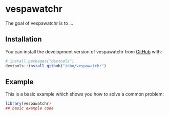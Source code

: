
# vespawatchr

<!-- badges: start -->
<!-- badges: end -->

The goal of vespawatchr is to ...

## Installation

You can install the development version of vespawatchr from [GitHub](https://github.com/) with:

``` r
# install.packages("devtools")
devtools::install_github("inbo/vespawatchr")
```

## Example

This is a basic example which shows you how to solve a common problem:

``` r
library(vespawatchr)
## basic example code
```

